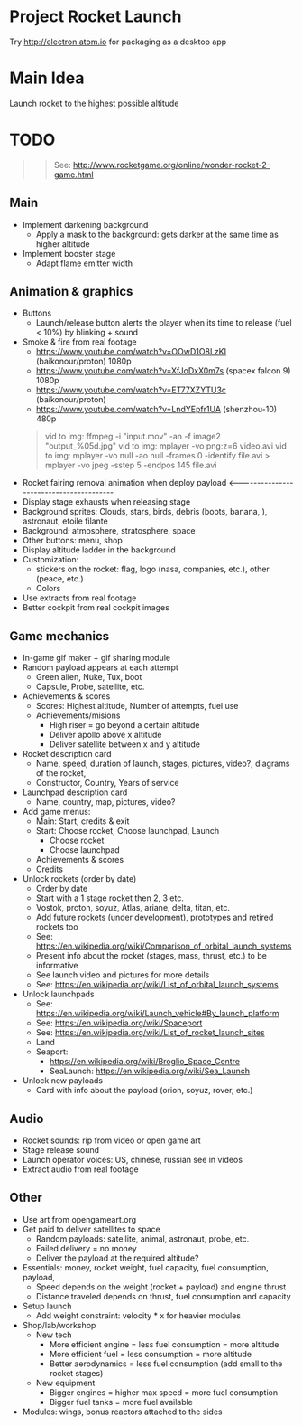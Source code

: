Project Rocket Launch
=====================

Try http://electron.atom.io for packaging as a desktop app

Main Idea
=========
Launch rocket to the highest possible altitude

TODO
====

>> See: http://www.rocketgame.org/online/wonder-rocket-2-game.html

Main
----
* Implement darkening background
	* Apply a mask to the background: gets darker at the same time as higher altitude
* Implement booster stage
	* Adapt flame emitter width

Animation & graphics
--------------------
* Buttons
	* Launch/release button alerts the player when its time to release (fuel < 10%) by blinking + sound
* Smoke & fire from real footage
	* https://www.youtube.com/watch?v=OOwD1O8LzKI (baikonour/proton) 1080p
	* https://www.youtube.com/watch?v=XfJoDxX0m7s (spacex falcon 9) 1080p
	* https://www.youtube.com/watch?v=ET77XZYTU3c (baikonour/proton)
	* https://www.youtube.com/watch?v=LndYEpfr1UA (shenzhou-10) 480p
	> vid to img: ffmpeg -i "input.mov" -an -f image2 "output_%05d.jpg"
	> vid to img: mplayer -vo png:z=6 video.avi
	> vid to img: mplayer -vo null -ao null -frames 0 -identify file.avi > mplayer -vo jpeg -sstep 5 -endpos 145 file.avi
* Rocket fairing removal animation when deploy payload		<----------------------------------------
* Display stage exhausts when releasing stage
* Background sprites: Clouds, stars, birds, debris (boots, banana, ), astronaut, etoile filante
* Background: atmosphere, stratosphere, space
* Other buttons: menu, shop
* Display altitude ladder in the background
* Customization: 
	* stickers on the rocket: flag, logo (nasa, companies, etc.), other (peace, etc.)
	* Colors
* Use extracts from real footage
* Better cockpit from real cockpit images

Game mechanics
--------------
* In-game gif maker + gif sharing module
* Random payload appears at each attempt
	* Green alien, Nuke, Tux, boot
	* Capsule, Probe, satellite, etc.
* Achievements & scores
	* Scores: Highest altitude, Number of attempts, fuel use
	* Achievements/misions
		* High riser = go beyond a certain altitude
		* Deliver apollo above x altitude
		* Deliver satellite between x and y altitude
* Rocket description card
	* Name, speed, duration of launch, stages, pictures, video?, diagrams of the rocket, 
	* Constructor, Country, Years of service
* Launchpad description card
	* Name, country, map, pictures, video?
* Add game menus: 
	* Main: Start, credits & exit
	* Start: Choose rocket, Choose launchpad, Launch
		* Choose rocket
		* Choose launchpad
	* Achievements & scores
	* Credits
* Unlock rockets (order by date)
	* Order by date
	* Start with a 1 stage rocket then 2, 3 etc.
	* Vostok, proton, soyuz, Atlas, ariane, delta, titan, etc.
	* Add future rockets (under development), prototypes and retired rockets too
	* See: https://en.wikipedia.org/wiki/Comparison_of_orbital_launch_systems
	* Present info about the rocket (stages, mass, thrust, etc.) to be informative
	* See launch video and pictures for more details
	* See: https://en.wikipedia.org/wiki/List_of_orbital_launch_systems
* Unlock launchpads
	* See: https://en.wikipedia.org/wiki/Launch_vehicle#By_launch_platform
	* See: https://en.wikipedia.org/wiki/Spaceport
	* See: https://en.wikipedia.org/wiki/List_of_rocket_launch_sites
	* Land
	* Seaport: 
		* https://en.wikipedia.org/wiki/Broglio_Space_Centre
		* SeaLaunch: https://en.wikipedia.org/wiki/Sea_Launch
* Unlock new payloads
	* Card with info about the payload (orion, soyuz, rover, etc.)

Audio
-----
* Rocket sounds: rip from video or open game art
* Stage release sound
* Launch operator voices: US, chinese, russian see in videos
* Extract audio from real footage

Other
-----
* Use art from opengameart.org
* Get paid to deliver satellites to space
	* Random payloads: satellite, animal, astronaut, probe, etc.
	* Failed delivery = no money
	* Deliver the payload at the required altitude?
* Essentials: money, rocket weight, fuel capacity, fuel consumption, payload, 
	* Speed depends on the weight (rocket + payload) and engine thrust 
	* Distance traveled depends on thrust, fuel consumption and capacity
* Setup launch
	* Add weight constraint: velocity * x for heavier modules
* Shop/lab/workshop
	* New tech
		* More efficient engine = less fuel consumption = more altitude
		* More efficient fuel = less consumption = more altitude
		* Better aerodynamics = less fuel consumption (add small to the rocket stages)
	* New equipment
		* Bigger engines = higher max speed = more fuel consumption
		* Bigger fuel tanks = more fuel available
* Modules: wings, bonus reactors attached to the sides
